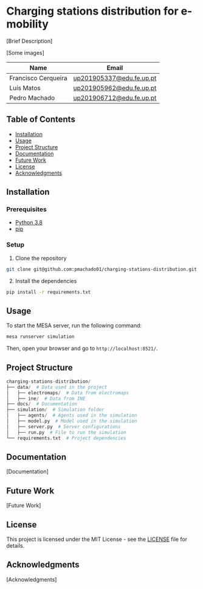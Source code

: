 # Charging stations distribution for e-mobility
[Brief Description]

[Some images]

| Name | Email |
| ---- | ----- |
| Francisco Cerqueira | up201905337@edu.fe.up.pt
| Luís Matos | up201905962@edu.fe.up.pt
| Pedro Machado | up201906712@edu.fe.up.pt

## Table of Contents
- [Installation](#installation)
- [Usage](#usage)
- [Project Structure](#project-structure)
- [Documentation](#documentation)
- [Future Work](#future-work)
- [License](#license)
- [Acknowledgments](#acknowledgments)

## Installation

### Prerequisites
- [Python 3.8](https://www.python.org/downloads/release/python-380/)
- [pip](https://pip.pypa.io/en/stable/installing/)

### Setup
1. Clone the repository
```bash
git clone git@github.com:pmachado01/charging-stations-distribution.git
```
2. Install the dependencies
```bash
pip install -r requirements.txt
```

## Usage
To start the MESA server, run the following command:
```bash
mesa runserver simulation
```
Then, open your browser and go to `http://localhost:8521/`.

## Project Structure
```python
charging-stations-distribution/
├── data/  # Data used in the project
│   ├── electromaps/  # Data from electromaps
│   ├── ine/  # Data from INE
├── docs/  # Documentation
├── simulation/  # Simulation folder
│   ├── agents/  # Agents used in the simulation
│   ├── model.py  # Model used in the simulation
│   ├── server.py  # Server configurations
│   ├── run.py  # File to run the simulation
└── requirements.txt  # Project dependencies
```

## Documentation
[Documentation]

## Future Work
[Future Work]

## License
This project is licensed under the MIT License - see the [LICENSE](LICENSE) file for details.

## Acknowledgments
[Acknowledgments]
